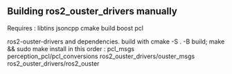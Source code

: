 ## Building ros2_ouster_drivers manually

Requires : 
    libtins
    jsoncpp cmake build
    boost
    pcl

ros2-ouster-drivers and dependencies. build with
cmake -S . -B build; make && sudo make install
in this order :
    pcl_msgs
    perception_pcl/pcl_conversions
    ros2_ouster_drivers/ouster_msgs
    ros2_ouster_drivers/ros2_ouster
